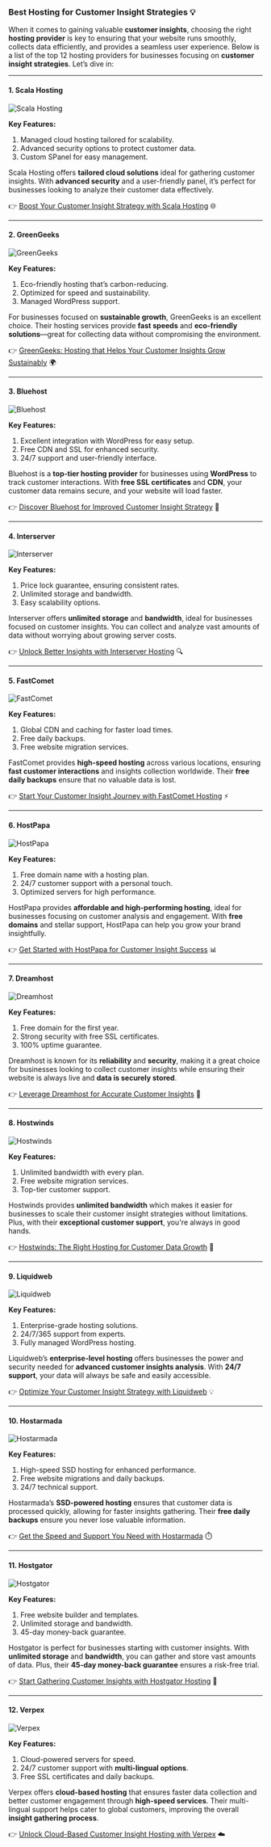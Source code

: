 ### Best Hosting for Customer Insight Strategies 💡

When it comes to gaining valuable **customer insights**, choosing the right **hosting provider** is key to ensuring that your website runs smoothly, collects data efficiently, and provides a seamless user experience. Below is a list of the top 12 hosting providers for businesses focusing on **customer insight strategies**. Let’s dive in:

---

#### 1. **Scala Hosting**
![Scala Hosting](https://i.imgur.com/uJ5JIK3.png "Scala Web Hosting")

**Key Features:**
1. Managed cloud hosting tailored for scalability.
2. Advanced security options to protect customer data.
3. Custom SPanel for easy management.

Scala Hosting offers **tailored cloud solutions** ideal for gathering customer insights. With **advanced security** and a user-friendly panel, it’s perfect for businesses looking to analyze their customer data effectively. 

👉 [Boost Your Customer Insight Strategy with Scala Hosting](https://snipitx.com/scala-jy) 🌐

---

#### 2. **GreenGeeks**
![GreenGeeks](https://i.imgur.com/eEwuntu.jpg "GreenGeeks Hosting")

**Key Features:**
1. Eco-friendly hosting that’s carbon-reducing.
2. Optimized for speed and sustainability.
3. Managed WordPress support.

For businesses focused on **sustainable growth**, GreenGeeks is an excellent choice. Their hosting services provide **fast speeds** and **eco-friendly solutions**—great for collecting data without compromising the environment. 

👉 [GreenGeeks: Hosting that Helps Your Customer Insights Grow Sustainably](https://snipitx.com/greengeeks-jy) 🌍

---

#### 3. **Bluehost**
![Bluehost](https://i.imgur.com/PasFF9E.jpeg "Bluehost Hosting")

**Key Features:**
1. Excellent integration with WordPress for easy setup.
2. Free CDN and SSL for enhanced security.
3. 24/7 support and user-friendly interface.

Bluehost is a **top-tier hosting provider** for businesses using **WordPress** to track customer interactions. With **free SSL certificates** and **CDN**, your customer data remains secure, and your website will load faster.

👉 [Discover Bluehost for Improved Customer Insight Strategy](https://snipitx.com/bluehost-jy) 🚀

---

#### 4. **Interserver**
![Interserver](https://i.imgur.com/OM5dOEW.jpeg "Interserver Hosting")

**Key Features:**
1. Price lock guarantee, ensuring consistent rates.
2. Unlimited storage and bandwidth.
3. Easy scalability options.

Interserver offers **unlimited storage** and **bandwidth**, ideal for businesses focused on customer insights. You can collect and analyze vast amounts of data without worrying about growing server costs.

👉 [Unlock Better Insights with Interserver Hosting](https://snipitx.com/interserver-jy) 🔍

---

#### 5. **FastComet**
![FastComet](https://i.imgur.com/7qgXuWp.png "FastComet Hosting")

**Key Features:**
1. Global CDN and caching for faster load times.
2. Free daily backups.
3. Free website migration services.

FastComet provides **high-speed hosting** across various locations, ensuring **fast customer interactions** and insights collection worldwide. Their **free daily backups** ensure that no valuable data is lost.

👉 [Start Your Customer Insight Journey with FastComet Hosting](https://snipitx.com/fastcomet-jy) ⚡

---

#### 6. **HostPapa**
![HostPapa](https://i.imgur.com/ouDTkvl.jpeg "HostPapa Hosting")

**Key Features:**
1. Free domain name with a hosting plan.
2. 24/7 customer support with a personal touch.
3. Optimized servers for high performance.

HostPapa provides **affordable and high-performing hosting**, ideal for businesses focusing on customer analysis and engagement. With **free domains** and stellar support, HostPapa can help you grow your brand insightfully.

👉 [Get Started with HostPapa for Customer Insight Success](https://snipitx.com/hostpapa-jy) 📊

---

#### 7. **Dreamhost**
![Dreamhost](https://i.imgur.com/rXIg8ip.jpeg "Dreamhost Hosting")

**Key Features:**
1. Free domain for the first year.
2. Strong security with free SSL certificates.
3. 100% uptime guarantee.

Dreamhost is known for its **reliability** and **security**, making it a great choice for businesses looking to collect customer insights while ensuring their website is always live and **data is securely stored**.

👉 [Leverage Dreamhost for Accurate Customer Insights](https://snipitx.com/dreamhost-jy) 🔐

---

#### 8. **Hostwinds**
![Hostwinds](https://i.imgur.com/53aSNXx.jpeg "Hostwinds Hosting")

**Key Features:**
1. Unlimited bandwidth with every plan.
2. Free website migration services.
3. Top-tier customer support.

Hostwinds provides **unlimited bandwidth** which makes it easier for businesses to scale their customer insight strategies without limitations. Plus, with their **exceptional customer support**, you're always in good hands.

👉 [Hostwinds: The Right Hosting for Customer Data Growth](https://snipitx.com/hostwinds-jy) 🌱

---

#### 9. **Liquidweb**
![Liquidweb](https://i.imgur.com/4IvT9SC.jpeg "Liquidweb Hosting")

**Key Features:**
1. Enterprise-grade hosting solutions.
2. 24/7/365 support from experts.
3. Fully managed WordPress hosting.

Liquidweb’s **enterprise-level hosting** offers businesses the power and security needed for **advanced customer insights analysis**. With **24/7 support**, your data will always be safe and easily accessible.

👉 [Optimize Your Customer Insight Strategy with Liquidweb](https://snipitx.com/liquidweb-jy) 💡

---

#### 10. **Hostarmada**
![Hostarmada](https://i.imgur.com/KFbdf3o.jpeg "Hostarmada Hosting")

**Key Features:**
1. High-speed SSD hosting for enhanced performance.
2. Free website migrations and daily backups.
3. 24/7 technical support.

Hostarmada’s **SSD-powered hosting** ensures that customer data is processed quickly, allowing for faster insights gathering. Their **free daily backups** ensure you never lose valuable information.

👉 [Get the Speed and Support You Need with Hostarmada](https://snipitx.com/hostarmada-jy) ⏱️

---

#### 11. **Hostgator**
![Hostgator](https://i.imgur.com/BcVkH57.jpeg "Hostgator Hosting")

**Key Features:**
1. Free website builder and templates.
2. Unlimited storage and bandwidth.
3. 45-day money-back guarantee.

Hostgator is perfect for businesses starting with customer insights. With **unlimited storage** and **bandwidth**, you can gather and store vast amounts of data. Plus, their **45-day money-back guarantee** ensures a risk-free trial.

👉 [Start Gathering Customer Insights with Hostgator Hosting](https://snipitx.com/hostgator-jy) 🧠

---

#### 12. **Verpex**
![Verpex](https://i.imgur.com/6x5LhiS.jpeg "Verpex Hosting")

**Key Features:**
1. Cloud-powered servers for speed.
2. 24/7 customer support with **multi-lingual options**.
3. Free SSL certificates and daily backups.

Verpex offers **cloud-based hosting** that ensures faster data collection and better customer engagement through **high-speed services**. Their multi-lingual support helps cater to global customers, improving the overall **insight gathering process**.

👉 [Unlock Cloud-Based Customer Insight Hosting with Verpex](https://snipitx.com/verpex-jy) ☁️

